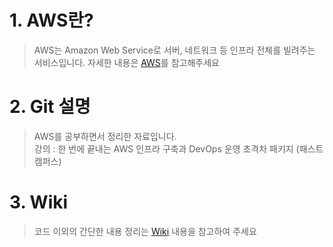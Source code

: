 # 1. AWS란?

> AWS는 Amazon Web Service로 서버, 네트워크 등 인프라 전체를 빌려주는 서비스입니다.
> 자세한 내용은 [AWS](https://aws.amazon.com/ko/)를 참고해주세요

# 2. Git 설명

> AWS를 공부하면서 정리한 자료입니다.   
> 강의 : 한 번에 끝내는 AWS 인프라 구축과 DevOps 운영 초격차 패키지 (패스트캠퍼스)

# 3. Wiki

> 코드 이외의 간단한 내용 정리는 [Wiki](https://github.com/LeeHunWook/AWS/wiki) 내용을 참고하여 주세요